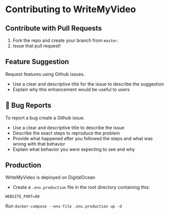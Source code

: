 # Contributing to WriteMyVideo

## Contribute with Pull Requests

1. Fork the repo and create your branch from `master`.
2. Issue that pull request!

## Feature Suggestion

Request features using Github issues.

- Use a clear and descriptive title for the issue to describe the suggestion
- Explain why this enhancement would be useful to users

## :bug: Bug Reports

To report a bug create a Github issue.

- Use a clear and descriptive title to describe the issue
- Describe the exact steps to reproduce the problem
- Provide what happened after you followed the steps and what was wrong with that behavior
- Explain what behavior you were expecting to see and why

## Production

WriteMyVideo is deployed on DigitalOcean

- Create a `.env.production` file in the root directory containing this:

```
WEBSITE_PORT=80
```

Run `docker-compose --env-file .env.production up -d`
